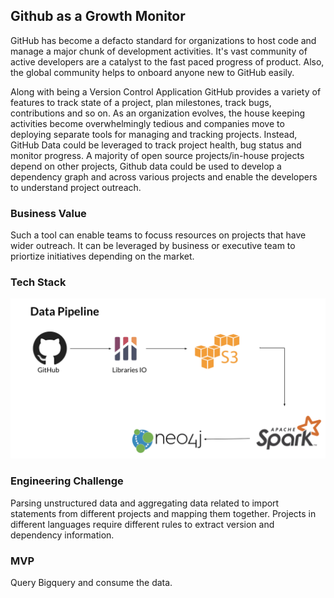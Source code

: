 ## Github as a Growth Monitor

GitHub has become a defacto standard for organizations to host code and manage a major chunk of development activities. It's vast community of active developers are a catalyst to the fast paced progress of product. Also, the global community helps to onboard anyone new to GitHub easily.

Along with being a Version Control Application GitHub provides a variety of features to track state of a project, plan milestones, track bugs, contributions and so on. As an organization evolves, the house keeping activities become overwhelmingly tedious and companies move to deploying separate tools for managing and tracking projects. Instead, GitHub Data could be leveraged to track project health, bug status and monitor progress. A majority of open source projects/in-house projects depend on other projects, Github data could be used to develop a dependency graph and across various projects and enable the developers to understand project outreach.

### Business Value

Such a tool can enable teams to focuss resources on projects that have wider outreach. It can be leveraged by business or executive team to priortize initiatives depending on the market. 

### Tech Stack

![pipeline](resources/pipeline.png)

### Engineering Challenge

Parsing unstructured data and aggregating data related to import statements from different projects and mapping them together. Projects in different languages require different rules to extract version and dependency information.

### MVP

Query Bigquery and consume the data.
